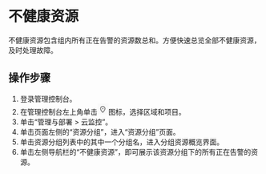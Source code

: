 # 不健康资源<a name="ZH-CN_TOPIC_0102897396"></a>

不健康资源包含组内所有正在告警的资源数总和。方便快速总览全部不健康资源，及时处理故障。

## 操作步骤<a name="section17220135318513"></a>

1.  登录管理控制台。
2.  在管理控制台左上角单击![](figures/zh-cn_image_0102948043.png)图标，选择区域和项目。
3.  单击“管理与部署 \> 云监控”。
4.  单击页面左侧的“资源分组”，进入“资源分组”页面。
5.  单击资源分组列表中的其中一个分组名，进入分组资源概览界面。
6.  单击左侧导航栏的“不健康资源”，即可展示该资源分组下的所有正在告警的资源。


